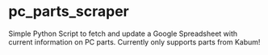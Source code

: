 # pc_parts_scraper

Simple Python Script to fetch and update a Google Spreadsheet with current information on PC parts.
Currently only supports parts from Kabum!